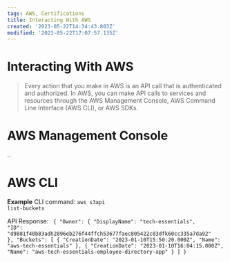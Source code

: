 ```yaml
---
tags: AWS, Certifications
title: Interacting With AWS
created: '2023-05-22T14:34:43.803Z'
modified: '2023-05-22T17:07:57.135Z'
---
```


# Interacting With AWS

> Every action that you make in AWS is an API call that is authenticated and authorized. In AWS, you can make API calls to services and resources through the AWS Management Console, AWS Command Line Interface (AWS CLI), or AWS SDKs.

# AWS Management Console
..

# AWS CLI
**Example**
CLI command: <code>aws s3api list-buckets</code>

API Response:
<code>
{
    "Owner": {
        "DisplayName": "tech-essentials", 
        "ID": "d9881f40b83adh2896eb276f44ffch53677faec805422c83dfk60cc335a7da92"
    }, 
    "Buckets": [
        {
            "CreationDate": "2023-01-10T15:50:20.000Z", 
            "Name": "aws-tech-essentials"
        }, 
        {
            "CreationDate": "2023-01-10T16:04:15.000Z", 
            "Name": "aws-tech-essentials-employee-directory-app"
        } 
    ]
}
</code>

